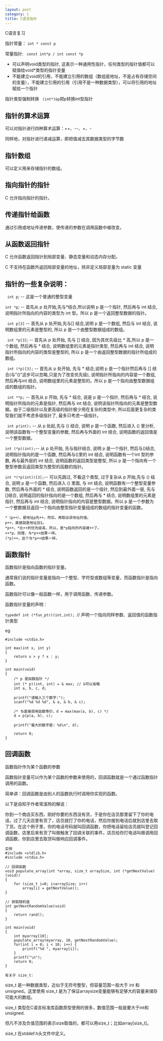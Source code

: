 ```yaml
---
layout: post
category: C
title: C语言指针
---
```

C语言复习

指针常量： ```int * const p```

常量指针: ``` const int*p / int const *p```

- 可以声明void类型的指针, 这表示一种通用性指针，任何类型的指针值都可以赋值给void*类型的指针变量
- 不能建立void的引用，不能建立引用的数组（数组是地址，不是占有存储空间的变量），不能建立引用的引用（引用不是一种数据类型），可以将引用的地址赋给一个指针

指针类型强制转换 ``` (int*)&p```把p转换int型指针

## 指针的算术运算	
可以对指针进行四种算术运算：++、--、+、-

同样地，对指针进行递减运算，即把值减去其数据类型的字节数

## 指针数组	
可以定义用来存储指针的数组。

## 指向指针的指针	
C 允许指向指针的指针。

## 传递指针给函数
通过引用或地址传递参数，使传递的参数在调用函数中被改变。

## 从函数返回指针
C 允许函数返回指针到局部变量、静态变量和动态内存分配。

C 不支持在函数外返回局部变量的地址，除非定义局部变量为 static 变量

## 指针的一些复杂说明：

``` int p```; -- 这是一个普通的整型变量

 ```int *p```; -- 首先从 p 处开始,先与*结合,所以说明 p 是一个指针, 然后再与 int 结合, 说明指针所指向的内容的类型为 int 型。所以 p 是一个返回整型数据的指针。

``` int p[3]``` -- 首先从 p 处开始,先与[] 结合,说明 p 是一个数组, 然后与 int 结合, 说明数组里的元素是整型的, 所以 p 是一个由整型数据组成的数组。

``` int *p[3]```; -- 首先从 p 处开始, 先与 [] 结合, 因为其优先级比 * 高,所以 p 是一个数组, 然后再与 * 结合, 说明数组里的元素是指针类型, 然后再与 int 结合, 说明指针所指向的内容的类型是整型的, 所以 p 是一个由返回整型数据的指针所组成的数组。

``` int (*p)[3];``` -- 首先从 p 处开始, 先与 * 结合,说明 p 是一个指针然后再与 [] 结合(与"()"这步可以忽略,只是为了改变优先级), 说明指针所指向的内容是一个数组, 然后再与int 结合, 说明数组里的元素是整型的。所以 p 是一个指向由整型数据组成的数组的指针。

``` int **p;``` -- 首先从 p 开始, 先与 * 结合, 说是 p 是一个指针, 然后再与 * 结合, 说明指针所指向的元素是指针, 然后再与 int 结合, 说明该指针所指向的元素是整型数据。由于二级指针以及更高级的指针极少用在复杂的类型中, 所以后面更复杂的类型我们就不考虑多级指针了, 最多只考虑一级指针。

``` int p(int);``` -- 从 p 处起,先与 () 结合, 说明 p 是一个函数, 然后进入 () 里分析, 说明该函数有一个整型变量的参数, 然后再与外面的 int 结合, 说明函数的返回值是一个整型数据。

``` int (*p)(int); ```-- 从 p 处开始, 先与指针结合, 说明 p 是一个指针, 然后与()结合, 说明指针指向的是一个函数, 然后再与()里的 int 结合, 说明函数有一个int 型的参数, 再与最外层的 int 结合, 说明函数的返回类型是整型, 所以 p 是一个指向有一个整型参数且返回类型为整型的函数的指针。

``` int *(*p(int))[3]; ```-- 可以先跳过, 不看这个类型, 过于复杂从 p 开始,先与 () 结合, 说明 p 是一个函数, 然后进入 () 里面, 与 int 结合, 说明函数有一个整型变量参数, 然后再与外面的 * 结合, 说明函数返回的是一个指针, 然后到最外面一层, 先与[]结合, 说明返回的指针指向的是一个数组, 然后再与 * 结合, 说明数组里的元素是指针, 然后再与 int 结合, 说明指针指向的内容是整型数据。所以 p 是一个参数为一个整数据且返回一个指向由整型指针变量组成的数组的指针变量的函数。

    *（p++），是地址p先++，然后，再取出该地址的值。
    p++，直接就是地址加1。
    *p++，*比++的优先级高，所以，是*p指向的内容被++了。
    ++*p，同理，与*p++结果一样。
    (*p)++，这个与*p++结果一样。
    
## 函数指针

函数指针是指向函数的指针变量。

通常我们说的指针变量是指向一个整型、字符型或数组等变量，而函数指针是指向函数。

函数指针可以像一般函数一样，用于调用函数、传递参数。

函数指针变量的声明：

```typedef int (*fun_ptr)(int,int); ```// 声明一个指向同样参数、返回值的函数指针类型

eg

    #include <stdio.h>
    
    int max(int x, int y)
    {
        return x > y ? x : y;
    }

    int main(void)
    {
        /* p 是函数指针 */
        int (* p)(int, int) = & max; // &可以省略
        int a, b, c, d;
    
        printf("请输入三个数字:");
        scanf("%d %d %d", & a, & b, & c);
    
        /* 与直接调用函数等价，d = max(max(a, b), c) */
        d = p(p(a, b), c); 
    
        printf("最大的数字是: %d\n", d);
    
        return 0;
    }

## 回调函数
函数指针作为某个函数的参数

函数指针变量可以作为某个函数的参数来使用的，回调函数就是一个通过函数指针调用的函数。

简单讲：回调函数是由别人的函数执行时调用你实现的函数。

以下是自知乎作者常溪玲的解说：

你到一个商店买东西，刚好你要的东西没有货，于是你在店员那里留下了你的电话，过了几天店里有货了，店员就打了你的电话，然后你接到电话后就到店里去取了货。在这个例子里，你的电话号码就叫回调函数，你把电话留给店员就叫登记回调函数，店里后来有货了叫做触发了回调关联的事件，店员给你打电话叫做调用回调函数，你到店里去取货叫做响应回调事件。

    实例
    #include <stdlib.h>  
    #include <stdio.h>
    
    // 回调函数
    void populate_array(int *array, size_t arraySize, int (*getNextValue)(void))
    {
        for (size_t i=0; i<arraySize; i++)
            array[i] = getNextValue();
    }
    
    // 获取随机值
    int getNextRandomValue(void)
    {
        return rand();
    }
    
    int main(void)
    {
        int myarray[10];
        populate_array(myarray, 10, getNextRandomValue);
        for(int i = 0; i < 10; i++) {
            printf("%d ", myarray[i]);
        }
        printf("\n");
        return 0;
    }

    有关于 size_t:

size_t 是一种数据类型，近似于无符号整型，但容量范围一般大于 int 和 unsigned。这里使用 size_t 是为了保证arraysize变量能够有足够大的容量来储存可能大的数组。

size_t 类型在C语言标准库函数原型使用的很多，数值范围一般是要大于int和unsigned.

但凡不涉及负值范围的表示size取值的，都可以用size_t；比如array[size_t]。

size_t 在stddef.h头文件中定义。